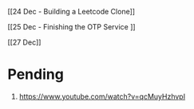 
[[24 Dec - Building a Leetcode Clone]]


[[25 Dec - Finishing the OTP Service ]]


[[27 Dec]]


# Pending

1. https://www.youtube.com/watch?v=qcMuyHzhvpI